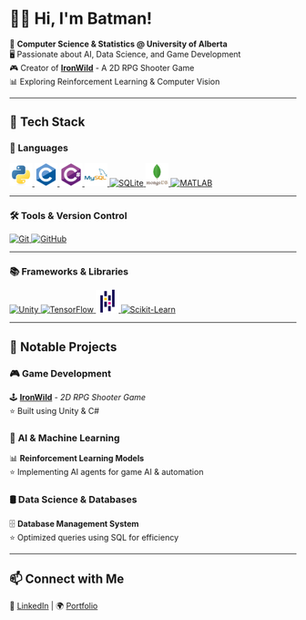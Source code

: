 
# 👋🏾 Hi, I'm Batman!  
🚀 **Computer Science & Statistics @ University of Alberta**  
🖥️ Passionate about AI, Data Science, and Game Development  
🎮 Creator of **[IronWild](https://vcodes-itch.itch.io/iron-wild-gold)** - A 2D RPG Shooter Game  
📊 Exploring Reinforcement Learning & Computer Vision  



---

## 🔧 Tech Stack  

### **📝 Languages**  
<p align="left">
  <a href="https://www.python.org/" target="_blank"> <img src="https://raw.githubusercontent.com/devicons/devicon/master/icons/python/python-original.svg" alt="Python" width="40" height="40"/> </a>
  <a href="https://www.cprogramming.com/" target="_blank"> <img src="https://raw.githubusercontent.com/devicons/devicon/master/icons/c/c-original.svg" alt="C" width="40" height="40"/> </a>
  <a href="https://www.w3schools.com/cs/" target="_blank"> <img src="https://raw.githubusercontent.com/devicons/devicon/master/icons/csharp/csharp-original.svg" alt="C#" width="40" height="40"/> </a>
  <a href="https://www.mysql.com/" target="_blank"> <img src="https://raw.githubusercontent.com/devicons/devicon/master/icons/mysql/mysql-original-wordmark.svg" alt="MySQL" width="40" height="40"/> </a>
  <a href="https://www.sqlite.org/" target="_blank"> <img src="https://www.vectorlogo.zone/logos/sqlite/sqlite-icon.svg" alt="SQLite" width="40" height="40"/> </a>
  <a href="https://www.mongodb.com/" target="_blank"> <img src="https://raw.githubusercontent.com/devicons/devicon/master/icons/mongodb/mongodb-original-wordmark.svg" alt="MongoDB" width="40" height="40"/> </a>
  <a href="https://www.mathworks.com/" target="_blank"> <img src="https://upload.wikimedia.org/wikipedia/commons/2/21/Matlab_Logo.png" alt="MATLAB" width="40" height="40"/> </a>
</p>

---

### **🛠️ Tools & Version Control**  
<p align="left">
  <a href="https://git-scm.com/" target="_blank"> <img src="https://www.vectorlogo.zone/logos/git-scm/git-scm-icon.svg" alt="Git" width="40" height="40"/> </a>
  <a href="https://github.com/" target="_blank"> <img src="https://www.vectorlogo.zone/logos/github/github-icon.svg" alt="GitHub" width="40" height="40"/> </a>
</p>

---

### **📚 Frameworks & Libraries**  
<p align="left">
  <a href="https://unity.com/" target="_blank"> <img src="https://www.vectorlogo.zone/logos/unity3d/unity3d-icon.svg" alt="Unity" width="40" height="40"/> </a>
  <a href="https://www.tensorflow.org/" target="_blank"> <img src="https://www.vectorlogo.zone/logos/tensorflow/tensorflow-icon.svg" alt="TensorFlow" width="40" height="40"/> </a>
  <a href="https://pandas.pydata.org/" target="_blank"> <img src="https://raw.githubusercontent.com/devicons/devicon/master/icons/pandas/pandas-original.svg" alt="Pandas" width="40" height="40"/> </a>
  <a href="https://scikit-learn.org/" target="_blank"> <img src="https://upload.wikimedia.org/wikipedia/commons/0/05/Scikit_learn_logo_small.svg" alt="Scikit-Learn" width="40" height="40"/> </a>
</p>

---

## 📌 Notable Projects
### 🎮 **Game Development**
🕹️ **[IronWild](https://vcodes-itch.itch.io/iron-wild-gold)** - *2D RPG Shooter Game*  
⭐ Built using Unity & C#  

### 🤖 **AI & Machine Learning**
📊 **Reinforcement Learning Models**  
⭐ Implementing AI agents for game AI & automation  

### 🛢️ **Data Science & Databases**
🗄️ **Database Management System**  
⭐ Optimized queries using SQL for efficiency  

---

## 📫 Connect with Me  
🔗 [LinkedIn](#) | 🌍 [Portfolio](#) 



